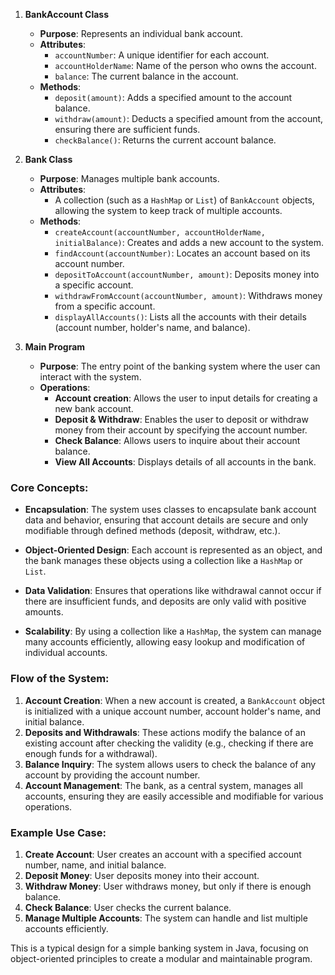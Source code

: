 

1. **BankAccount Class**
   - **Purpose**: Represents an individual bank account.
   - **Attributes**:
     - `accountNumber`: A unique identifier for each account.
     - `accountHolderName`: Name of the person who owns the account.
     - `balance`: The current balance in the account.
   - **Methods**:
     - `deposit(amount)`: Adds a specified amount to the account balance.
     - `withdraw(amount)`: Deducts a specified amount from the account, ensuring there are sufficient funds.
     - `checkBalance()`: Returns the current account balance.

2. **Bank Class**
   - **Purpose**: Manages multiple bank accounts.
   - **Attributes**:
     - A collection (such as a `HashMap` or `List`) of `BankAccount` objects, allowing the system to keep track of multiple accounts.
   - **Methods**:
     - `createAccount(accountNumber, accountHolderName, initialBalance)`: Creates and adds a new account to the system.
     - `findAccount(accountNumber)`: Locates an account based on its account number.
     - `depositToAccount(accountNumber, amount)`: Deposits money into a specific account.
     - `withdrawFromAccount(accountNumber, amount)`: Withdraws money from a specific account.
     - `displayAllAccounts()`: Lists all the accounts with their details (account number, holder's name, and balance).

3. **Main Program**
   - **Purpose**: The entry point of the banking system where the user can interact with the system.
   - **Operations**:
     - **Account creation**: Allows the user to input details for creating a new bank account.
     - **Deposit & Withdraw**: Enables the user to deposit or withdraw money from their account by specifying the account number.
     - **Check Balance**: Allows users to inquire about their account balance.
     - **View All Accounts**: Displays details of all accounts in the bank.

### Core Concepts:

- **Encapsulation**: The system uses classes to encapsulate bank account data and behavior, ensuring that account details are secure and only modifiable through defined methods (deposit, withdraw, etc.).
  
- **Object-Oriented Design**: Each account is represented as an object, and the bank manages these objects using a collection like a `HashMap` or `List`.

- **Data Validation**: Ensures that operations like withdrawal cannot occur if there are insufficient funds, and deposits are only valid with positive amounts.

- **Scalability**: By using a collection like a `HashMap`, the system can manage many accounts efficiently, allowing easy lookup and modification of individual accounts.

### Flow of the System:
1. **Account Creation**: When a new account is created, a `BankAccount` object is initialized with a unique account number, account holder's name, and initial balance.
2. **Deposits and Withdrawals**: These actions modify the balance of an existing account after checking the validity (e.g., checking if there are enough funds for a withdrawal).
3. **Balance Inquiry**: The system allows users to check the balance of any account by providing the account number.
4. **Account Management**: The bank, as a central system, manages all accounts, ensuring they are easily accessible and modifiable for various operations.

### Example Use Case:
1. **Create Account**: User creates an account with a specified account number, name, and initial balance.
2. **Deposit Money**: User deposits money into their account.
3. **Withdraw Money**: User withdraws money, but only if there is enough balance.
4. **Check Balance**: User checks the current balance.
5. **Manage Multiple Accounts**: The system can handle and list multiple accounts efficiently.

This is a typical design for a simple banking system in Java, focusing on object-oriented principles to create a modular and maintainable program.
